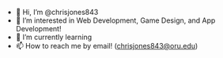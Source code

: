 - 👋 Hi, I’m @chrisjones843
- 👀 I’m interested in Web Development, Game Design, and App Development!
- 🌱 I’m currently learning 
- 📫 How to reach me by email! (chrisjones843@oru.edu)

<!---
chrisjones843/chrisjones843 is a ✨ special ✨ repository because its `README.md` (this file) appears on your GitHub profile.
You can click the Preview link to take a look at your changes.
--->
